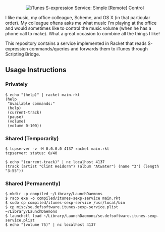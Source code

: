 <p align="center">
  <img src="https://raw.github.com/qerub/itunes-sexp-service/master/misc/logo.png" alt="iTunes S-expression Service: Simple [Remote] Control"/>
</p>

I like music, my office colleague, Scheme, and OS X (in that particular order).
My colleague oftens asks me what music I'm playing at the office and would
sometimes like to control the music volume (when he has a phone call to make).
What a great occasion to combine all the things I like!

This repository contains a service implemented in Racket that reads S-expression
commands/queries and forwards them to iTunes through Scripting Bridge.

## Usage Instructions

### Privately

```
$ echo "(help)" | racket main.rkt
(help
 "Available commands:"
 (help)
 (current-track)
 (pause)
 (volume)
 (volume 0-100))
```

### Shared (Temporarily)

```
$ tcpserver -v -H 0.0.0.0 4137 racket main.rkt
tcpserver: status: 0/40
```

```
$ echo "(current-track)" | nc localhost 4137
(track (artist "Clint Heidorn") (album "Atwater") (name "3") (length "3:55"))
```

### Shared (Permanently)

```
$ mkdir -p compiled ~/Library/LaunchDaemons
$ raco exe -o compiled/itunes-sexp-service main.rkt
$ sudo cp compiled/itunes-sexp-service /usr/local/bin
$ cp misc/se.defsoftware.itunes-sexp-service.plist ~/Library/LaunchDaemons
$ launchctl load ~/Library/LaunchDaemons/se.defsoftware.itunes-sexp-service.plist
$ echo "(volume 75)" | nc localhost 4137
```
